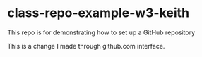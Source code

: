 # class-repo-example-w3-keith
This repo is for demonstrating how to set up a GitHub repository

This is a change I made through github.com interface.
